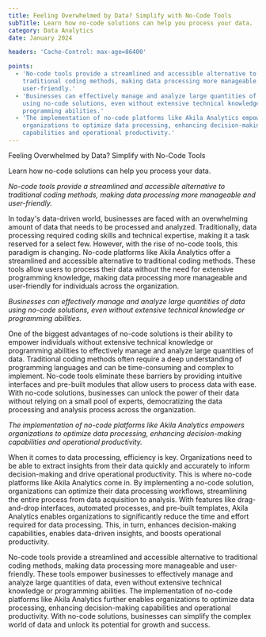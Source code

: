 ```yaml
---
title: Feeling Overwhelmed by Data? Simplify with No-Code Tools
subTitle: Learn how no-code solutions can help you process your data.
category: Data Analytics
date: January 2024

headers: 'Cache-Control: max-age=86400'

points:
  - 'No-code tools provide a streamlined and accessible alternative to
    traditional coding methods, making data processing more manageable and
    user-friendly.'
  - 'Businesses can effectively manage and analyze large quantities of data
    using no-code solutions, even without extensive technical knowledge or
    programming abilities.'
  - 'The implementation of no-code platforms like Akila Analytics empowers
    organizations to optimize data processing, enhancing decision-making
    capabilities and operational productivity.'
---
```


Feeling Overwhelmed by Data? Simplify with No-Code Tools

Learn how no-code solutions can help you process your data.

_No-code tools provide a streamlined and accessible alternative to traditional
coding methods, making data processing more manageable and user-friendly._

In today's data-driven world, businesses are faced with an overwhelming amount
of data that needs to be processed and analyzed. Traditionally, data processing
required coding skills and technical expertise, making it a task reserved for a
select few. However, with the rise of no-code tools, this paradigm is changing.
No-code platforms like Akila Analytics offer a streamlined and accessible
alternative to traditional coding methods. These tools allow users to process
their data without the need for extensive programming knowledge, making data
processing more manageable and user-friendly for individuals across the
organization.

_Businesses can effectively manage and analyze large quantities of data using
no-code solutions, even without extensive technical knowledge or programming
abilities._

One of the biggest advantages of no-code solutions is their ability to empower
individuals without extensive technical knowledge or programming abilities to
effectively manage and analyze large quantities of data. Traditional coding
methods often require a deep understanding of programming languages and can be
time-consuming and complex to implement. No-code tools eliminate these barriers
by providing intuitive interfaces and pre-built modules that allow users to
process data with ease. With no-code solutions, businesses can unlock the power
of their data without relying on a small pool of experts, democratizing the data
processing and analysis process across the organization.

_The implementation of no-code platforms like Akila Analytics empowers
organizations to optimize data processing, enhancing decision-making
capabilities and operational productivity._

When it comes to data processing, efficiency is key. Organizations need to be
able to extract insights from their data quickly and accurately to inform
decision-making and drive operational productivity. This is where no-code
platforms like Akila Analytics come in. By implementing a no-code solution,
organizations can optimize their data processing workflows, streamlining the
entire process from data acquisition to analysis. With features like
drag-and-drop interfaces, automated processes, and pre-built templates, Akila
Analytics enables organizations to significantly reduce the time and effort
required for data processing. This, in turn, enhances decision-making
capabilities, enables data-driven insights, and boosts operational productivity.

No-code tools provide a streamlined and accessible alternative to traditional
coding methods, making data processing more manageable and user-friendly. These
tools empower businesses to effectively manage and analyze large quantities of
data, even without extensive technical knowledge or programming abilities. The
implementation of no-code platforms like Akila Analytics further enables
organizations to optimize data processing, enhancing decision-making
capabilities and operational productivity. With no-code solutions, businesses
can simplify the complex world of data and unlock its potential for growth and
success.
